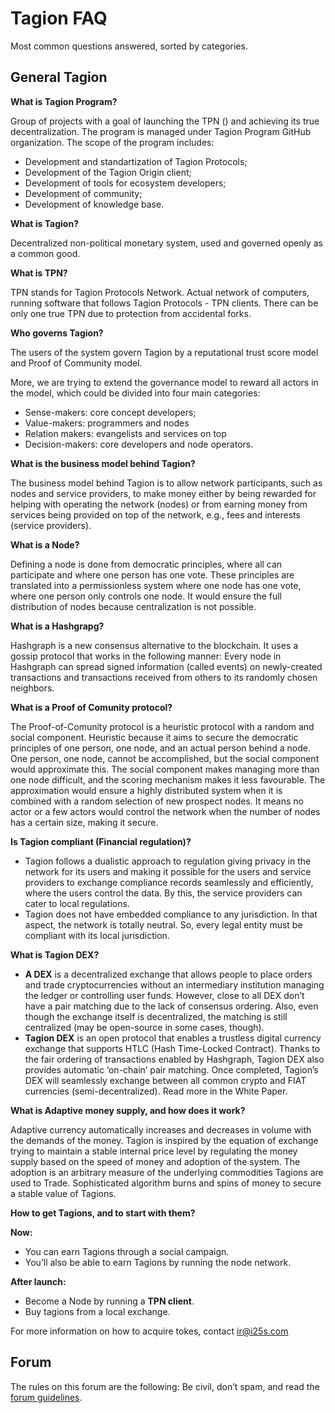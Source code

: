 # Tagion FAQ
Most common questions answered, sorted by categories.

## General Tagion
**What is Tagion Program?**

Group of projects with a goal of launching the TPN () and achieving its true decentralization. The program is managed under Tagion Program GitHub organization.
 The scope of the program includes:
 - Development and standartization of Tagion Protocols;
- Development of the Tagion Origin client;
- Development of tools for ecosystem developers;
- Development of community;
- Development of knowledge base.

**What is Tagion?**

Decentralized non-political monetary system, used and governed openly as a common good.

**What is TPN?**

TPN stands for Tagion Protocols Network. Actual network of computers, running software that follows Tagion Protocols - TPN clients. There can be only one true TPN due to protection from accidental forks.

**Who governs Tagion?**

The users of the system  govern Tagion by a reputational trust score model and Proof of Community model.

More, we are trying to extend the governance model to reward all actors in the model, which could be divided into four main categories:
* Sense-makers: core concept developers;
* Value-makers: programmers and nodes
* Relation makers: evangelists and services on top
* Decision-makers: core developers and node operators.

**What is the business model behind Tagion?**

The business model behind Tagion is to allow network participants, such as nodes and service providers, to make money either by being rewarded for helping with operating the network (nodes) or from earning money from services being provided on top of the network, e.g., fees and interests (service providers).

**What is a Node?**

Defining a node is done from democratic principles, where all can participate and where one person has one vote. These principles are translated into a permissionless system where one node has one vote, where one person only controls one node. It would ensure the full distribution of nodes because centralization is not possible.

**What is a Hashgrapg?**

Hashgraph is a new consensus alternative to the blockchain. It uses a gossip protocol that works in the following manner: Every node in Hashgraph can spread signed information (called events) on newly-created transactions and transactions received from others to its randomly chosen neighbors.

**What is a Proof of Comunity protocol?**

 The Proof-of-Comunity protocol is a heuristic protocol with a random and social component. Heuristic because it aims to secure the democratic principles of one person, one node, and an actual person behind a node. One person, one node, cannot be accomplished, but the social component would approximate this. The social component makes managing more than one node difficult, and the scoring mechanism makes it less favourable. The approximation would ensure a highly distributed system when it is combined with a random selection of new prospect nodes. It means no actor or a few actors would control the network when the number of nodes has a certain size, making it secure.
 
**Is Tagion compliant (Financial regulation)?**

* Tagion follows a dualistic approach to regulation giving privacy in the network for its users and making it possible for the users and service providers to exchange compliance records seamlessly and efficiently, where the users control the data. By this, the service providers can cater to local regulations.
* Tagion does not have embedded compliance to any jurisdiction. In that aspect, the network is totally neutral. So, every legal entity must be compliant with its local jurisdiction.

**What is Tagion DEX?**

* **A DEX** is a decentralized exchange that allows people to place orders and trade cryptocurrencies without an intermediary institution managing the ledger or controlling user funds. However, close to all DEX don’t have a pair matching due to the lack of consensus ordering. Also, even though the exchange itself is decentralized, the matching is still centralized (may be open-source in some cases, though).
* **Tagion DEX** is an open protocol that enables a trustless digital currency exchange that supports HTLC (Hash Time-Locked Contract). Thanks to the fair ordering of transactions enabled by Hashgraph, Tagion DEX also provides automatic ‘on-chain’ pair matching.
Once completed, Tagion’s DEX will seamlessly exchange between all common crypto and FIAT currencies (semi-decentralized). Read more in the White Paper.

 
**What is Adaptive money supply, and how does it work?**

 Adaptive currency automatically increases and decreases in volume with the demands of the money. Tagion is inspired by the equation of exchange trying to maintain a stable internal price level by regulating the money supply based on the speed of money and adoption of the system. The adoption is an arbitrary measure of the underlying commodities Tagions are used to Trade. Sophisticated algorithm burns and spins of money to secure a stable value of Tagions.
 
 **How to get Tagions, and to start with them?**
 
 **Now:**
* You can earn Tagions through a social campaign.
* You’ll also be able to earn Tagions by running the node network.

**After launch:**
* Become a Node by running a **TPN client**.
* Buy tagions from a local exchange.

For more information on how to acquire tokes, contact ir@i25s.com

## Forum
The rules on this forum are the following: Be civil, don’t spam, and read the [forum guidelines](https://www.tagion.org/t/code-of-conduct/21).



 